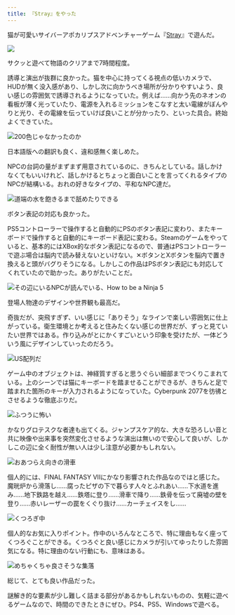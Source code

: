 ```yaml
---
title: 『Stray』をやった
---
```

猫が可愛いサイバーアポカリプスアドベンチャーゲーム『[Stray](https://store.steampowered.com/app/1332010/Stray/?l=japanese)』で遊んだ。

![](https://lh4.googleusercontent.com/U2t2lSQhKGaEHM2WkwO8pwDrvGwdjj1OHPHK0POkVYCy4NPyr--k73f_tThozbuiu3vmaaXd4wrU7dzgiT7IKMu1gbGCLIKRQVtkBmFAahU42otD03ITbNTik3LqvCq80_K-2pO6nhQVGsuZiwI30ecIPW5J9aNyV73YB8Vw2fkXc8usiuJk4uK7tlURpA)

サクッと遊べて物語のクリアまで7時間程度。

誘導と演出が抜群に良かった。猫を中心に持ってくる視点の低いカメラで、HUDが無く没入感があり、しかし次に向かうべき場所が分かりやすいよう、良い感じの雰囲気で誘導されるようになっていた。例えば……向かう先のネオンの看板が薄く光っていたり、電源を入れるミッションをこなすと太い電線がぼんやりと光り、その電線を伝っていけば良いことが分かったり、といった具合。終始よくできていた。

![](https://lh4.googleusercontent.com/hKOmSiYK7ilhZqECGZRsWgZBsL4e6G8XNh0aoHxFMNxVtR0wF3hEoFsW8LGINuGiKQ4JTpu-h6rs1jBM9183LwPRwPumDaNnV8tMQxhyiXL2EzTuoDzLIcx9TOA_ss8-RlI1wN2z-J0qD6xZO0VHTJpJHi9YcvIrNSrHZ0RHX5QXK37Rnlv5t8p6fvwFww "200色じゃなかったのか")

日本語版への翻訳も良く、違和感無く楽しめた。

NPCの台詞の量がまずまず用意されているのに、きちんとしている。話しかけなくてもいいけれど、話しかけるとちょっと面白いことを言ってくれるタイプのNPCが結構いる。おれの好きなタイプの、平和なNPC達だ。

![](https://lh5.googleusercontent.com/rLz1fVGlRuLhqLJzzIcRWt-O2zbJ1geH3n9DG1wgykRn72WSgFd9mdk_aG6ZlXdwI3D32UEd5S_FnxbTEQttRKJgJT1mv-YjHw61pAtSB6vm0RYhdljKHhFB3fwwutUyaiTopGEkI6qqO8zz5DyxQ29BmdHQNICOJJljrnwG9qi13baD8_VKAT4jS-fybg "道端の水を飽きるまで舐めたりできる")

ボタン表記の対応も良かった。

PS5コントローラーで操作すると自動的にPSのボタン表記に変わり、またキーボードで操作すると自動的にキーボード表記に変わる。Steamのゲームをやっていると、基本的にはXBox的なボタン表記になるので、普通はPSコントローラーで遊ぶ場合は脳内で読み替えないといけない。✕ボタンとXボタンを脳内で置き換えると頭がバグりそうになる。しかしこの作品はPSボタン表記にも対応してくれていたので助かった。ありがたいことだ。

![](https://lh5.googleusercontent.com/12gVtycVuBFLVN97j5xivZWasDbg7r3s3PUX6KCQ6A8et5vcnoTeKaa9fmlNxP-OekvBxF0Bh6fiNCgGtwjOx03Qwfvxkzj-CGrBtbG-4IlF6oGOPNojrcgbKQs8qC6r3_kHR3dWElYCi0rmEnYbLlEyDxBoqoXOSK2zH1ia_d1v2ZKTEqRbl8ERhD4q5A "その辺にいるNPCが読んでいる、How to be a Ninja 5")

登場人物達のデザインや世界観も最高だ。

奇抜だが、突飛すぎず、いい感じに「ありそう」なラインで楽しい雰囲気に仕上がっている。衛生環境とか考えると住みたくない感じの世界だが、ずっと見ていたい世界ではある。作り込みがとにかくすごいという印象を受けたが、一体どういう風にデザインしていったのだろう。

![](https://lh3.googleusercontent.com/mIjsoSHYLJn9r6pWycndg9Hkidqzrhw3huudWqbP94mSQjz1TkW6OLTjQZicDttk_w66iUsCu7XwWQ7joMfgWtwALG7ZwbyWv4y5Kuz_qGuotI97Z57Su3TOBxWKHMQt7dTbTuhakv8WPO9EmpQeCI0qRN7jpXqGx8E5We5QAREdatNBPXMIWV_C8m5_XQ "US配列だ")

ゲーム中のオブジェクトは、神経質すぎると思うぐらい細部までつくりこまれている。上のシーンでは猫にキーボードを踏ませることができるが、きちんと足で踏まれた箇所のキーが入力されるようになっていた。Cyberpunk 2077を彷彿とさせるような徹底ぶりだ。

![](https://lh3.googleusercontent.com/D8rbV6MCTM1l0_t9c26PDRums3qzf6pBtd8LqzqbF2u-ZCgq-UzKPvQH0-B4XYXu1gzoHVuaoXC2mj5nU3c3_cCcxU7pXmrntlBWmZsQ2uqDXkaip2Z64hOQ6rgN_tcmdE8FiFe5V4BuhVFcy0kPjebG9QOTrP6i0FjLjzVX7wRcBblVC3f_W3mviANqhw "ふつうに怖い")

かなりグロテスクな者達も出てくる。ジャンプスケア的な、大きな恐ろしい音と共に映像や出来事を突然変化させるような演出は無いので安心して良いが、しかしこの辺に全く耐性が無い人は少し注意が必要かもしれない。

![](https://lh3.googleusercontent.com/YhDkOrSmD5ZT0ZrqqPdgKY40Bv0FbW-mZYtv5Im7TyK34m3ZbMBo602EdzGN3t-YQoLOAfJmlbg0IUoXTBKprKXsdz0Q2sxTGCzGIHqxScu_RBbrN6jEWKYwzhb4SzgPptKVt2AqfKiJmd9KQT8NEJtZ6MzTrijiuaacndca_3PZIclcd4hAov8wuSUD1A "おあつらえ向きの滑車")

個人的には、FINAL FANTASY VIIにかなり影響された作品なのではと感じた。魔晄炉から滑落し……腐ったピザの下で暮らす人々とふれあい……下水道を進み……地下鉄路を越え……鉄塔に登り……滑車で降り……鉄骨を伝って廃墟の壁を登り……赤いレーザーの罠をくぐり抜け……カーチェイスをし……

![](https://lh6.googleusercontent.com/x9Iq6PfTPr_LYDevdZbZEwjPd8VLBAASCXJ9bJ7bSUrbThDLSaKWuM0usEkdra5FGYCNATc6xBol9TR5rXg_Lr7UP8fduMra_a6KgEJE8SFUtOq0Go3iqtv87nMSLy9mM7NoOSRUG5hxSNUk2q_zgBpQCr-BoHj2Rp4duS6VCtWHbZKa1GrQ45PGXtXs3A "くつろぎ中")

個人的なお気に入りポイント。作中のいろんなところで、特に理由もなく座ってくつろぐことができる。くつろぐと良い感じにカメラが引いてゆったりした雰囲気になる。特に理由のない行動にも、意味はある。

![](https://lh3.googleusercontent.com/tlZv9d8B81lzbsH8FpotoZR77ycBAdqXsS2xy42UxTlguZGXlFYaTde1-Xi8g048_zPgOMk_ON6wbXUcD0pDI5sxUCegoON_HP6bf4NJX_Upc6rBP4d7NUgBQJKveufR2HEPV5czaTEhSjA4mnUl0YALjTimt3OUjHqprw58Exoe2jJjh0eUS2pAN7xvVg "めちゃくちゃ良さそうな集落")

総じて、とても良い作品だった。

謎解き的な要素が少し難しく詰まる部分があるかもしれないものの、気軽に遊べるゲームなので、時間のできたときにぜひ。PS4、PS5、Windowsで遊べる。
